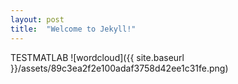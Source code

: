 ```yaml
---
layout: post
title:  "Welcome to Jekyll!"
---
```

TESTMATLAB ![wordcloud]({{ site.baseurl }}/assets/89c3ea2f2e100adaf3758d42ee1c31fe.png)